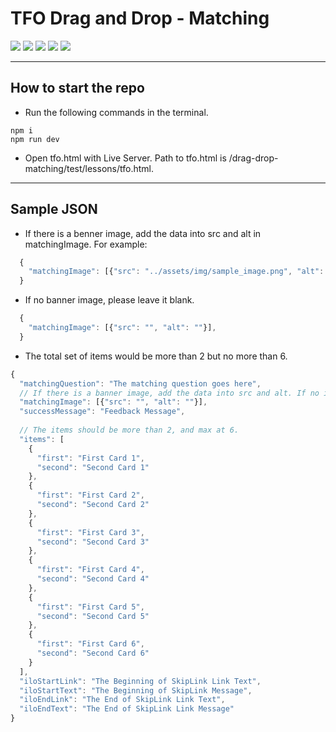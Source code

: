 # TFO Drag and Drop - Matching

![](https://img.shields.io/badge/-Built%20With-white) ![](https://img.shields.io/badge/-React-blue) ![](https://img.shields.io/badge/-Sass-blue) ![](https://img.shields.io/badge/-Gulp-blue) ![](https://img.shields.io/badge/-Webpack-blue)

---
## How to start the repo
* Run the following commands in the terminal.
```code
npm i
npm run dev
```
* Open tfo.html with Live Server. Path to tfo.html is /drag-drop-matching/test/lessons/tfo.html.
---

## Sample JSON

<ul>
  <li>If there is a benner image, add the data into src and alt in matchingImage. For example:</li>
</ul>

```javascript
  {
    "matchingImage": [{"src": "../assets/img/sample_image.png", "alt": "Matching ILO sample image"}],
  }
```

<ul>
  <li>If no banner image, please leave it blank. </li>
</ul>

```javascript
  {
    "matchingImage": [{"src": "", "alt": ""}],
  }
```

<ul>
  <li>The total set of items would be more than 2 but no more than 6. </li>
</ul>

```javascript
{
  "matchingQuestion": "The matching question goes here",
  // If there is a banner image, add the data into src and alt. If no image, please leave it blank.
  "matchingImage": [{"src": "", "alt": ""}],
  "successMessage": "Feedback Message",
  
  // The items should be more than 2, and max at 6. 
  "items": [
    {
      "first": "First Card 1",
      "second": "Second Card 1"
    },
    {
      "first": "First Card 2",
      "second": "Second Card 2"
    },
    {
      "first": "First Card 3",
      "second": "Second Card 3"
    },
    {
      "first": "First Card 4",
      "second": "Second Card 4"
    },
    {
      "first": "First Card 5",
      "second": "Second Card 5"
    },
    {
      "first": "First Card 6",
      "second": "Second Card 6"
    }
  ],
  "iloStartLink": "The Beginning of SkipLink Link Text",
  "iloStartText": "The Beginning of SkipLink Message",
  "iloEndLink": "The End of SkipLink Link Text",
  "iloEndText": "The End of SkipLink Link Message"
}
```